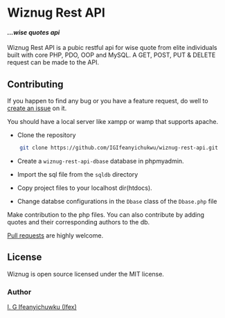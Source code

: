 # Wiznug Rest API

#### _...wise quotes api_

Wiznug Rest API is a pubic restful api for wise quote from elite individuals built with core PHP, PDO, OOP and MySQL.
A GET, POST, PUT & DELETE request can be made to the API.

## Contributing

If you happen to find any bug or you have a feature request, do well to [create an issue](https://github.com/IGIfeanyichukwu/wiznug-rest-api/issues) on it.

You should have a local server like xampp or wamp that supports apache.

* Clone the repository 

```bash
    git clone https://github.com/IGIfeanyichukwu/wiznug-rest-api.git
```

* Create a `wiznug-rest-api-dbase` database in phpmyadmin.

* Import the sql file from the `sqldb` directory

* Copy project files to your localhost dir(htdocs).

* Change databse configurations in the `Dbase` class of the `Dbase.php` file

Make contribution to the php files. You can also contribute by adding quotes and their corresponding authors to the db.

[Pull requests](https://github.com/IGIfeanyichukwu/wiznug-rest-api/pulls) are highly welcome.

## License

Wiznug is open source licensed under the MIT license.

### Author
[I. G Ifeanyichuwku (Ifex)](https://ig-ifex.netlify.app)
